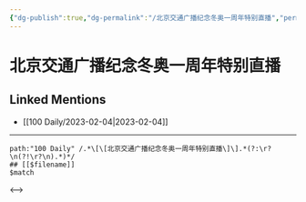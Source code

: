 ```yaml
---
{"dg-publish":true,"dg-permalink":"/北京交通广播纪念冬奥一周年特别直播","permalink":"/北京交通广播纪念冬奥一周年特别直播/","created":"2023-02-05T17:42:07.000+08:00","updated":"2023-02-26T00:50:23.000+08:00"}
---
```


# 北京交通广播纪念冬奥一周年特别直播

## Linked Mentions
- [[100 Daily/2023-02-04\|2023-02-04]]


---

```expander
path:"100 Daily" /.*\[\[北京交通广播纪念冬奥一周年特别直播\]\].*(?:\r?\n(?!\r?\n).*)*/
## [[$filename]]
$match
```

<-->